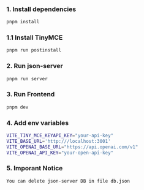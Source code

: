 ### 1. Install dependencies

```bash
pnpm install
```

### 1.1 Install TinyMCE

```bash
pnpm run postinstall
```

### 2. Run json-server

```bash
pnpm run server
```

### 3. Run Frontend

```bash
pnpm dev
```

### 4. Add env variables

```bash
VITE_TINY_MCE_KEYAPI_KEY="your-api-key"
VITE_BASE_URL='http:///localhost:3001'
VITE_OPENAI_BASE_URL="https://api.openai.com/v1"
VITE_OPENAI_API_KEY="your-open-api-key"
```

### 5. Imporant Notice

```bash
You can delete json-server DB in file db.json
```
